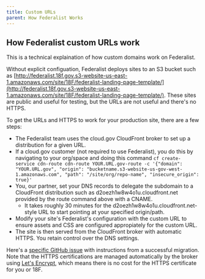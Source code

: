 ```yaml
---
title: Custom URLs
parent: How Federalist Works
---
```


## How Federalist custom URLs work

This is a technical explaination of how custom domains work on Federalist.

Without explicit configuation, Federalist deploys sites to an S3 bucket such as [http://federalist.18f.gov.s3-website-us-east-1.amazonaws.com/site/18F/federalist-landing-page-template/](http://federalist.18f.gov.s3-website-us-east-1.amazonaws.com/site/18F/federalist-landing-page-template/). These sites are public and useful for testing, but the URLs are not useful and there's no HTTPS.

To get the URLs and HTTPS to work for your production site, there are a few steps:

 - The Federalist team uses the cloud.gov CloudFront broker to set up a distribution for a given URL.
  - If a cloud.gov customer (not required to use Federalist), you do this by navigating to your org/space and doing this command `cf create-service cdn-route cdn-route YOUR.URL.gov-route -c '{"domain": "YOUR.URL.gov", "origin": "bucketname.s3-website-us-gov-west-1.amazonaws.com", "path": "/site/org/repo-name", "insecure_origin": true}'`
 - You, our partner, set your DNS records to delegate the subdomain to a CloudFront distribution such as d2oezh1w8w4o1u.cloudfront.net provided by the route command above with a CNAME.
   - It takes roughly 30 minutes for the d2oezh1w8w4o1u.cloudfront.net-style URL to start pointing at your specified origin/path.
 - Modify your site's Federalist's configuration with the custom URL to ensure assets and CSS are configured appropiately for the custom URL.
 - The site is then served from the CloudFront broker with automatic HTTPS. You retain control over the DNS settings.
 
Here's a [specific GitHub issue](https://github.com/18F/federalist/issues/551#issuecomment-255841203) with instructions from a successful migration. Note that the HTTPS certifications are managed automatically by the broker using [Let's Encrypt](https://en.wikipedia.org/wiki/Let%27s_Encrypt), which means there is no cost for the HTTPS certificate for you or 18F.
